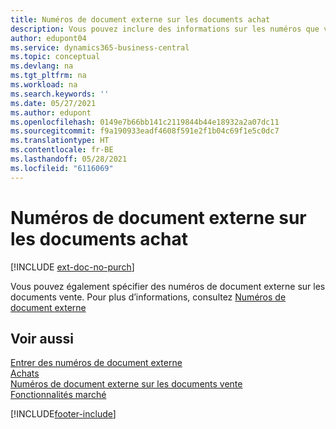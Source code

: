 ```yaml
---
title: Numéros de document externe sur les documents achat
description: Vous pouvez inclure des informations sur les numéros que vos fournisseurs attribuent aux documents qu’ils vous envoient en utilisant le champ Numéro de document externe ou le champ Votre référence. Découvrez la différence entre les deux champs ici.
author: edupont04
ms.service: dynamics365-business-central
ms.topic: conceptual
ms.devlang: na
ms.tgt_pltfrm: na
ms.workload: na
ms.search.keywords: ''
ms.date: 05/27/2021
ms.author: edupont
ms.openlocfilehash: 0149e7b66bb141c2119844b44e18932a2a07dc11
ms.sourcegitcommit: f9a190933eadf4608f591e2f1b04c69f1e5c0dc7
ms.translationtype: HT
ms.contentlocale: fr-BE
ms.lasthandoff: 05/28/2021
ms.locfileid: "6116069"
---
```

# <a name="external-document-numbers-on-purchase-documents"></a>Numéros de document externe sur les documents achat

[!INCLUDE [ext-doc-no-purch](includes/ext-doc-no-purch.md)]

Vous pouvez également spécifier des numéros de document externe sur les documents vente. Pour plus d’informations, consultez [Numéros de document externe](sales-how-invoice-sales.md#external-document-numbers)

## <a name="see-also"></a>Voir aussi

[Entrer des numéros de document externe](across-enter-external-document-numbers.md)  
[Achats](purchasing-manage-purchasing.md)  
[Numéros de document externe sur les documents vente](sales-how-invoice-sales.md#external-document-numbers)  
[Fonctionnalités marché](ui-across-business-areas.md)  

[!INCLUDE[footer-include](includes/footer-banner.md)]
